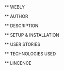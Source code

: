 ** WEBLY


** AUTHOR

** DESCRIPTION

** SETUP & INSTALLATION

** USER STORIES

** TECHNOLOGIES USED

** LINCENCE